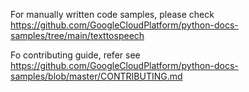 
For manually written code samples, please check https://github.com/GoogleCloudPlatform/python-docs-samples/tree/main/texttospeech

Fo contributing guide, refer see  https://github.com/GoogleCloudPlatform/python-docs-samples/blob/master/CONTRIBUTING.md

